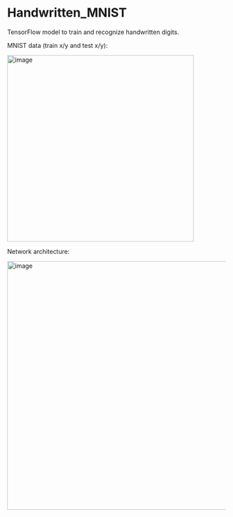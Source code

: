 # Handwritten_MNIST
TensorFlow model to train and recognize handwritten digits.

MNIST data (train x/y and test x/y):

<img width="430" alt="image" src="https://github.com/user-attachments/assets/8b01c7cf-2dc5-4d5f-a145-a315c5509649">

Network architecture:

<img width="573" alt="image" src="https://github.com/user-attachments/assets/12aa9065-6f03-472e-aa36-51036a7585db">
